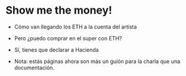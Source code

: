 # Show me the money!

- Cómo van llegando los ETH a la cuenta del artista
- Pero ¿puedo comprar en el super con ETH?
- Sí, tienes que declarar a Hacienda

- Nota: estás páginas ahora son más un guión para la charla que una documentación. 
